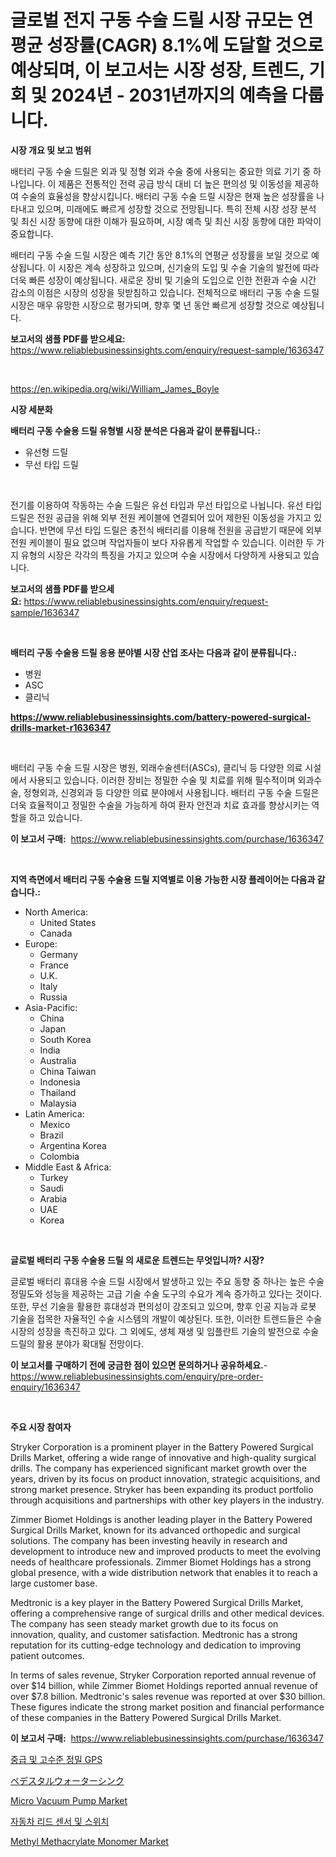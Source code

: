 <p><h1>글로벌 전지 구동 수술 드릴 시장 규모는 연평균 성장률(CAGR) 8.1%에 도달할 것으로 예상되며, 이 보고서는 시장 성장, 트렌드, 기회 및 2024년 - 2031년까지의 예측을 다룹니다.</h1></p><p><strong>시장 개요 및 보고 범위</strong></p>
<p><p>배터리 구동 수술 드릴은 외과 및 정형 외과 수술 중에 사용되는 중요한 의료 기기 중 하나입니다. 이 제품은 전통적인 전력 공급 방식 대비 더 높은 편의성 및 이동성을 제공하여 수술의 효율성을 향상시킵니다. 배터리 구동 수술 드릴 시장은 현재 높은 성장률을 나타내고 있으며, 미래에도 빠르게 성장할 것으로 전망됩니다. 특히 전체 시장 성장 분석 및 최신 시장 동향에 대한 이해가 필요하며, 시장 예측 및 최신 시장 동향에 대한 파악이 중요합니다.</p><p>배터리 구동 수술 드릴 시장은 예측 기간 동안 8.1%의 연평균 성장률을 보일 것으로 예상됩니다. 이 시장은 계속 성장하고 있으며, 신기술의 도입 및 수술 기술의 발전에 따라 더욱 빠른 성장이 예상됩니다. 새로운 장비 및 기술의 도입으로 인한 전환과 수술 시간 감소의 이점은 시장의 성장을 뒷받침하고 있습니다. 전체적으로 배터리 구동 수술 드릴 시장은 매우 유망한 시장으로 평가되며, 향후 몇 년 동안 빠르게 성장할 것으로 예상됩니다.</p></p>
<p><strong>보고서의 샘플 PDF를 받으세요:</strong> <a href="https://www.reliablebusinessinsights.com/enquiry/request-sample/1636347">https://www.reliablebusinessinsights.com/enquiry/request-sample/1636347</a></p>
<p>&nbsp;</p>
<p><a href="https://en.wikipedia.org/wiki/William_James_Boyle">https://en.wikipedia.org/wiki/William_James_Boyle</a></p>
<p><strong>시장 세분화</strong></p>
<p><strong>배터리 구동 수술용 드릴 유형별 시장 분석은 다음과 같이 분류됩니다.:</strong></p>
<p><ul><li>유선형 드릴</li><li>무선 타입 드릴</li></ul></p>
<p>&nbsp;</p>
<p><p>전기를 이용하여 작동하는 수술 드릴은 유선 타입과 무선 타입으로 나뉩니다. 유선 타입 드릴은 전원 공급을 위해 외부 전원 케이블에 연결되어 있어 제한된 이동성을 가지고 있습니다. 반면에 무선 타입 드릴은 충전식 배터리를 이용해 전원을 공급받기 때문에 외부 전원 케이블이 필요 없으며 작업자들이 보다 자유롭게 작업할 수 있습니다. 이러한 두 가지 유형의 시장은 각각의 특징을 가지고 있으며 수술 시장에서 다양하게 사용되고 있습니다.</p></p>
<p><strong>보고서의 샘플 PDF를 받으세요:</strong>&nbsp;<a href="https://www.reliablebusinessinsights.com/enquiry/request-sample/1636347">https://www.reliablebusinessinsights.com/enquiry/request-sample/1636347</a></p>
<p>&nbsp;</p>
<p><strong> 배터리 구동 수술용 드릴 응용 분야별 시장 산업 조사는 다음과 같이 분류됩니다.:</strong></p>
<p><ul><li>병원</li><li>ASC</li><li>클리닉</li></ul></p>
<p><strong><a href="https://www.reliablebusinessinsights.com/battery-powered-surgical-drills-market-r1636347">https://www.reliablebusinessinsights.com/battery-powered-surgical-drills-market-r1636347</a></strong></p>
<p>&nbsp;</p>
<p><p>배터리 구동 수술 드릴 시장은 병원, 외래수술센터(ASCs), 클리닉 등 다양한 의료 시설에서 사용되고 있습니다. 이러한 장비는 정밀한 수술 및 치료를 위해 필수적이며 외과수술, 정형외과, 신경외과 등 다양한 의료 분야에서 사용됩니다. 배터리 구동 수술 드릴은 더욱 효율적이고 정밀한 수술을 가능하게 하여 환자 안전과 치료 효과를 향상시키는 역할을 하고 있습니다.</p></p>
<p><strong>이 보고서 구매:</strong>&nbsp; <a href="https://www.reliablebusinessinsights.com/purchase/1636347">https://www.reliablebusinessinsights.com/purchase/1636347</a></p>
<p>&nbsp;</p>
<p><strong>지역 측면에서 배터리 구동 수술용 드릴 지역별로 이용 가능한 시장 플레이어는 다음과 같습니다.:</strong></p>
<p><ul>
    <li>
        North America:
        <ul>
            <li>United States</li>
            <li>Canada</li>
        </ul>
    </li>
    <li>
        Europe:
        <ul>
            <li>Germany</li>
            <li>France</li>
            <li>U.K.</li>
            <li>Italy</li>
            <li>Russia</li>
        </ul>
    </li>
    <li>
        Asia-Pacific:
        <ul>
            <li>China</li>
            <li>Japan</li>
            <li>South Korea</li>
            <li>India</li>
            <li>Australia</li>
            <li>China Taiwan</li>
            <li>Indonesia</li>
            <li>Thailand</li>
            <li>Malaysia</li>
        </ul>
    </li>
    <li>
        Latin America:
        <ul>
            <li>Mexico</li>
            <li>Brazil</li>
            <li>Argentina Korea</li>
            <li>Colombia</li>
        </ul>
    </li>
    <li>
        Middle East & Africa:
        <ul>
            <li>Turkey</li>
            <li>Saudi</li>
            <li>Arabia</li>
            <li>UAE</li>
            <li>Korea</li>
        </ul>
    </li>
    </ul></p>
<p>&nbsp;</p>
<p><strong>글로벌 배터리 구동 수술용 드릴 의 새로운 트렌드는 무엇입니까? 시장?</strong></p>
<p><p>글로벌 배터리 휴대용 수술 드릴 시장에서 발생하고 있는 주요 동향 중 하나는 높은 수술 정밀도와 성능을 제공하는 고급 기술 수술 도구의 수요가 계속 증가하고 있다는 것이다. 또한, 무선 기술을 활용한 휴대성과 편의성이 강조되고 있으며, 향후 인공 지능과 로봇 기술을 접목한 자율적인 수술 시스템의 개발이 예상된다. 또한, 이러한 트렌드들은 수술 시장의 성장을 촉진하고 있다. 그 외에도, 생체 재생 및 임플란트 기술의 발전으로 수술 드릴의 활용 분야가 확대될 전망이다.</p></p>
<p><strong>이 보고서를 구매하기 전에 궁금한 점이 있으면 문의하거나 공유하세요.</strong>- <a href="https://www.reliablebusinessinsights.com/enquiry/pre-order-enquiry/1636347">https://www.reliablebusinessinsights.com/enquiry/pre-order-enquiry/1636347</a></p>
<p>&nbsp;</p>
<p><strong>주요 시장 참여자</strong></p>
<p><p>Stryker Corporation is a prominent player in the Battery Powered Surgical Drills Market, offering a wide range of innovative and high-quality surgical drills. The company has experienced significant market growth over the years, driven by its focus on product innovation, strategic acquisitions, and strong market presence. Stryker has been expanding its product portfolio through acquisitions and partnerships with other key players in the industry.</p><p>Zimmer Biomet Holdings is another leading player in the Battery Powered Surgical Drills Market, known for its advanced orthopedic and surgical solutions. The company has been investing heavily in research and development to introduce new and improved products to meet the evolving needs of healthcare professionals. Zimmer Biomet Holdings has a strong global presence, with a wide distribution network that enables it to reach a large customer base.</p><p>Medtronic is a key player in the Battery Powered Surgical Drills Market, offering a comprehensive range of surgical drills and other medical devices. The company has seen steady market growth due to its focus on innovation, quality, and customer satisfaction. Medtronic has a strong reputation for its cutting-edge technology and dedication to improving patient outcomes.</p><p>In terms of sales revenue, Stryker Corporation reported annual revenue of over $14 billion, while Zimmer Biomet Holdings reported annual revenue of over $7.8 billion. Medtronic's sales revenue was reported at over $30 billion. These figures indicate the strong market position and financial performance of these companies in the Battery Powered Surgical Drills Market.</p></p>
<p><strong>이 보고서 구매:</strong>&nbsp;&nbsp;<a href="https://www.reliablebusinessinsights.com/purchase/1636347">https://www.reliablebusinessinsights.com/purchase/1636347</a></p>
<p><p><a href="https://github.com/rahat-gis/Market-Research-Report-List-1/blob/main/9025553139926.md">중급 및 고수준 정밀 GPS</a></p><p><a href="https://github.com/oqoeusbvpadwjs08/Market-Research-Report-List-2/blob/main/2776444134657.md">ペデスタルウォーターシンク</a></p><p><a href="https://issuu.com/reportprime-2/docs/micro-vacuum-pump-market-size-2030.pptx">Micro Vacuum Pump Market</a></p><p><a href="https://medium.com/@piperhickle1/%EC%9E%90%EB%8F%99%EC%B0%A8-%EB%A6%AC%EB%93%9C-%EC%84%BC%EC%84%9C-%EB%B0%8F-%EC%8A%A4%EC%9C%84%EC%B9%98-%EC%8B%9C%EC%9E%A5-%EC%A0%90%EC%9C%A0%EC%9C%A8-%ED%81%AC%EA%B8%B0-%ED%8A%B8%EB%A0%8C%EB%93%9C-%EC%82%B0%EC%97%85-%EB%B6%84%EC%84%9D-%EB%B3%B4%EA%B3%A0%EC%84%9C-%EC%9D%91%EC%9A%A9-%EC%8A%B9%EC%9A%A9%EC%B0%A8-%EC%83%81%EC%9A%A9-%EC%B0%A8%EB%9F%89-%ED%83%80%EC%9E%85-%EC%84%9C%ED%94%BC%EC%8A%A4-%EB%A7%88%EC%9A%B4%ED%8A%B8-%EC%8A%A4%EB%A3%A8-%ED%99%80-%EA%B8%B0%ED%83%80-%EB%B0%8F-2024%EB%85%84%EB%B6%80%ED%84%B0-f2e76cb7bea7">자동차 리드 센서 및 스위치</a></p><p><a href="https://github.com/markusgodoy/Market-Research-Report-List-3/blob/main/methyl-methacrylate-monomer-market.md">Methyl Methacrylate Monomer Market</a></p></p>